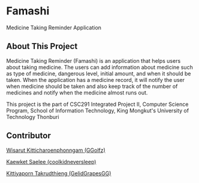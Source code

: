 # Famashi

Medicine Taking Reminder Application

## About This Project

Medicine Taking Reminder (Famashi) is an application that helps users about taking medicine. The users can add information about medicine such as type of medicine, dangerous level, initial amount, and when it should be taken. When the application has a medicine record, it will notify the user when medicine should be taken and also keep track of the number of medicines and notify when the medicine almost runs out.

This project is the part of CSC291 Integrated Project II, Computer Science Program, School of Information Technology, King Mongkut's University of Technology Thonburi

## Contributor

<a href="https://github.com/GGolfz">Wisarut Kitticharoenphonngam (GGolfz)</a>

<a href="https://github.com/coolkidneversleep">Kaewket Saelee (coolkidneversleep)</a>

<a href="https://github.com/GelidGrapesGG">Kittiyaporn Takrudthieng (GelidGrapesGG)</a>